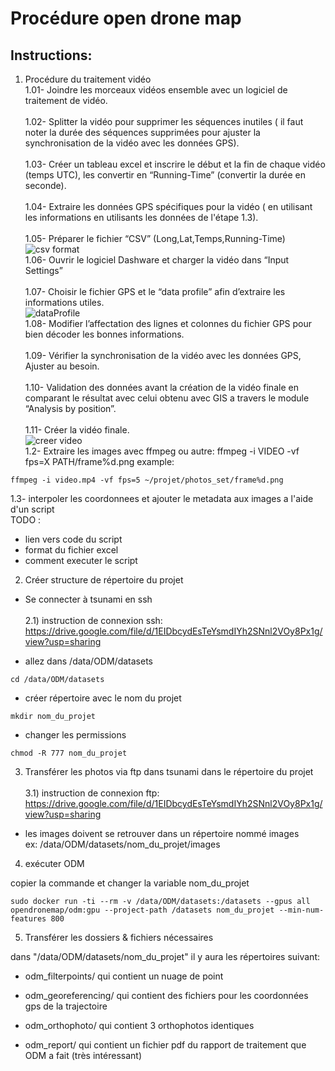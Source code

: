 # Procédure open drone map


## Instructions:

1)  Procédure du traitement vidéo \
1.01- Joindre les morceaux vidéos ensemble avec un logiciel de traitement de vidéo. \
\
1.02- Splitter la vidéo pour supprimer les séquences inutiles ( il faut noter la durée des séquences  supprimées pour ajuster la synchronisation de la vidéo avec les données GPS). \
\
1.03- Créer un tableau excel et inscrire le début et la fin de chaque vidéo (temps UTC), les convertir en “Running-Time” (convertir la durée en seconde). \
\
1.04- Extraire les données GPS spécifiques pour la vidéo ( en utilisant les informations en utilisants les données de l'étape 1.3). \
\
1.05- Préparer le fichier “CSV” (Long,Lat,Temps,Running-Time) \
![csv format](https://github.com/patcmorneau/OpenDroneMap/blob/main/Doc/odmcsv.png)
\
1.06- Ouvrir le logiciel Dashware et charger la vidéo dans “Input Settings” \
\
1.07- Choisir le fichier GPS et le “data profile” afin d’extraire les informations utiles. \
![dataProfile](https://github.com/patcmorneau/OpenDroneMap/blob/main/Doc/dataprofile.png)
\
1.08- Modifier l’affectation des lignes et colonnes du fichier GPS pour bien décoder les bonnes informations. \
\
1.09- Vérifier la synchronisation de la vidéo avec les données GPS, Ajuster au besoin. \
\
1.10- Validation des données avant la création de la vidéo finale en comparant le résultat avec celui obtenu avec GIS a travers le module “Analysis by position”. \
\
1.11- Créer la vidéo finale. \
![creer video](https://github.com/patcmorneau/OpenDroneMap/blob/main/Doc/createvid.png)
\
1.2- Extraire les images avec ffmpeg ou autre:
ffmpeg -i VIDEO -vf fps=X PATH/frame%d.png
example:
```
ffmpeg -i video.mp4 -vf fps=5 ~/projet/photos_set/frame%d.png
```
1.3- interpoler les coordonnees et ajouter le metadata aux images a l'aide d'un script \
TODO :
- lien vers code du script
- format du fichier excel
- comment executer le script

2)  Créer structure de répertoire du projet

-   Se connecter à tsunami en ssh\
\
2.1)    instruction de connexion ssh: \
https://drive.google.com/file/d/1EIDbcydEsTeYsmdIYh2SNnl2VOy8Px1g/view?usp=sharing

-   allez dans /data/ODM/datasets
```
cd /data/ODM/datasets
```
-   créer répertoire avec le nom du projet
```
mkdir nom_du_projet
```
-   changer les permissions
```
chmod -R 777 nom_du_projet
```

3)  Transférer les photos via ftp dans tsunami dans le répertoire du projet\
\
3.1)    instruction de connexion ftp: \
https://drive.google.com/file/d/1EIDbcydEsTeYsmdIYh2SNnl2VOy8Px1g/view?usp=sharing

-   les images doivent se retrouver dans un répertoire nommé images\
ex: /data/ODM/datasets/nom_du_projet/images

4)  exécuter ODM

copier la commande et changer la variable nom_du_projet
```
sudo docker run -ti --rm -v /data/ODM/datasets:/datasets --gpus all opendronemap/odm:gpu --project-path /datasets nom_du_projet --min-num-features 800
```


5)  Transférer les dossiers & fichiers nécessaires

dans "/data/ODM/datasets/nom_du_projet" il y aura les répertoires suivant:
-   odm_filterpoints/ qui contient un nuage de point

-   odm_georeferencing/ qui contient des fichiers pour les coordonnées gps
    de la trajectoire

-   odm_orthophoto/ qui contient 3 orthophotos identiques

-   odm_report/ qui contient un fichier pdf du rapport de traitement
    que ODM a fait (très intéressant)

